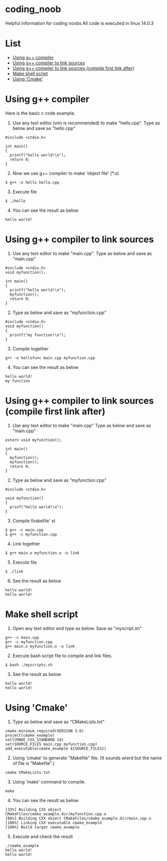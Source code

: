 # coding_noob
Helpful information for coding noobs
All code is executed in linux 14.0.3

# List 

* [Using g++ compiler](#using-g++-compiler)  
* [Using g++ compiler to link sources](#using-g\+\+-compiler-to-link-sources)   
* [Using g++ compiler to link sources (compile first link after)](#Using-g++-compiler-to-link-sources-(compile-first-link-after))
* [Make shell script](#make-shell-script)  
* [Using 'Cmake'](#using-'Cmake')  

# Using g++ compiler
Here is the basic c code example. 

1. Use any text editor (vim is recommended) to make "hello.cpp". Type as below and save as "hello.cpp"
```
#include <stdio.h>

int main()
{
  printf("hello world!\n");
  return 0;
}
```
2. Now we use g++ compiler to make 'object file' (\*.o)
```
$ g++ -o hello hello.cpp 
```
3. Execute file 
```
$ ./hello
```
4. You can see the result as below
```
hello world!
```

# Using g++ compiler to link sources
1. Use any text editor to make "main.cpp". Type as below and save as "main.cpp"
```
#include <stdio.h>
void myfunction();

int main()
{
  printf("hello world!\n");
  myfunction();
  return 0;
}
```
2. Type as below and save as "myfunction.cpp"
```
#include <stdio.h>
void myfunction()
{
  printf("my function!\n");
}
```
3. Compile together 
```
g++ -o hellofunc main.cpp myfunction.cpp
```

4. You can see the result as below
```
hello world!
my function
```
# Using g++ compiler to link sources (compile first link after)
1. Use any text editor to make "main.cpp" Type as below and save as "main.cpp"
```
extern void myfunction();

int main()
{
  myfunction();
  myfunction();
  return 0;
}
```
2. Type as below and save as "myfunction.cpp"
```
#include <stdio.h>

void myfunction()
{
  prinf("hello world!\n");
}
```
3. Compile firakefile'
st 
```
$ g++ -c main.cpp
$ g++ -c myfunction.cpp
```
4. Link together 
```
$ g++ main.o myfunction.o -o link
```
5. Execute file
```
$ ./link
```
6. See the result as below
```
hello world!
hello world!
```

# Make shell script
1. Open any text editor and type as below. Save as "myscript.sh"
```
g++ -c main.cpp
g++ -c myfunction.cpp
g++ main.o myfunction.o -o link
```

2. Execute bash script file to compile and link files.
```
$ bash ./myscripts.sh
```

3. See the result as below
```
hello world!
hello world!
```

# Using 'Cmake'
1. Type as below and save as "CMakeLists.txt"
```
cmake_minimum_required(VERSION 3.6)
project(cmake_example)
set(CMAKE_CXX_STANDARD 14)
set(SOURCE_FILES main.cpp myfunction.cpp)
add_executable(cmake_example ${SOURCE_FILES})
```
2. Using 'cmake' to generate "Makefile" file. (It sounds wierd but the name of file is "Makefile".)
```
cmake CMakeLists.txt
```
3. Using 'make' command to compile.
```
make
```
4. You can see the result as below
```
[33%] Building CXX object CMakeFiles/cmake_example.dir/myfunction.cpp.o
[66%] Building CXX object CMakeFiles/cmake_example.dir/main.cpp.o
[100%] Linking CXX executable cmake_example
[100%] Build target cmake_example
```
5. Execute and check the result
```
./cmake_example
hello world!
hello world!
```
